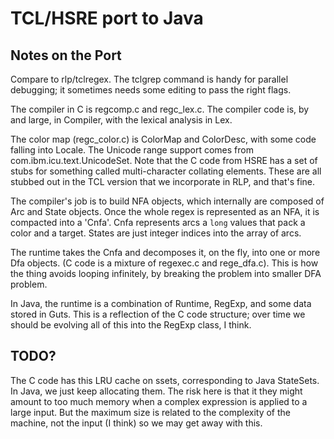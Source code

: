 # TCL/HSRE port to Java #

## Notes on the Port ##

Compare to rlp/tclregex. The tclgrep command is handy for parallel debugging; it sometimes needs some 
editing to pass the right flags.

The compiler in C is regcomp.c and regc_lex.c. The compiler code is, by and large, in Compiler, with the 
lexical analysis in Lex.

The color map (regc_color.c) is ColorMap and ColorDesc, with some code falling into 
Locale. The Unicode range support comes from com.ibm.icu.text.UnicodeSet. Note that the C code from HSRE has 
a set of stubs for something called multi-character collating elements. These are all stubbed out in the 
TCL version that we incorporate in RLP, and that's fine.

The compiler's job is to build NFA objects, which internally are composed of Arc and State objects. 
Once the whole regex is represented as an NFA, it is compacted into a 'Cnfa'. Cnfa represents arcs a `long` 
values that pack a color and a target. States are just integer indices into the array of arcs.

The runtime takes the Cnfa and decomposes it, on the fly, into one or more Dfa objects. (C code is a 
mixture of regexec.c and rege_dfa.c). This is how the thing avoids looping infinitely, by breaking the 
problem into smaller DFA problem.

In Java, the runtime is a combination of Runtime, RegExp, and some data stored in Guts. This is a reflection
of the C code structure; over time we should be evolving all of this into the RegExp class, I think.

## TODO? ##

The C code has this LRU cache on ssets, corresponding to Java StateSets. In Java, we just keep allocating
them. The risk here is that it they might amount to too much memory when a complex expression is applied
to a large input. But the maximum size is related to the complexity of the machine, not the input (I think) 
so we may get away with this.
